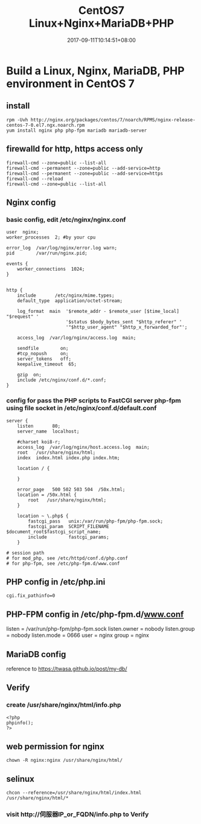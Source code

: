 ﻿---
title: "CentOS7 Linux+Nginx+MariaDB+PHP"
date: 2017-09-11T10:14:51+08:00
tags: [ "Nginx" ]
categories: [ "Linux" , "Webserver" ]
draft: true
---

# Build a Linux, Nginx, MariaDB, PHP environment in CentOS 7

## install
```
rpm -Uvh http://nginx.org/packages/centos/7/noarch/RPMS/nginx-release-centos-7-0.el7.ngx.noarch.rpm
yum install nginx php php-fpm mariadb mariadb-server
```

## firewalld for http, https access only
```
firewall-cmd --zone=public --list-all
firewall-cmd --permanent --zone=public --add-service=http
firewall-cmd --permanent --zone=public --add-service=https
firewall-cmd --reload
firewall-cmd --zone=public --list-all
```

## Nginx config

### basic config, edit /etc/nginx/nginx.conf
```
user  nginx;
worker_processes  2; #by your cpu

error_log  /var/log/nginx/error.log warn;
pid        /var/run/nginx.pid;

events {
    worker_connections  1024; 
}


http {
    include       /etc/nginx/mime.types;
    default_type  application/octet-stream;

    log_format  main  '$remote_addr - $remote_user [$time_local] "$request" '
                      '$status $body_bytes_sent "$http_referer" '
                      '"$http_user_agent" "$http_x_forwarded_for"';

    access_log  /var/log/nginx/access.log  main;

    sendfile        on;
    #tcp_nopush     on;
    server_tokens   off;
    keepalive_timeout  65;

    gzip  on;
    include /etc/nginx/conf.d/*.conf;
}
```

### config for pass the PHP scripts to FastCGI server php-fpm using file socket in /etc/nginx/conf.d/default.conf
```
server {
    listen       80;
    server_name  localhost;

    #charset koi8-r;
    access_log  /var/log/nginx/host.access.log  main;
    root   /usr/share/nginx/html;
    index  index.html index.php index.htm;

    location / {

    }

    error_page   500 502 503 504  /50x.html;
    location = /50x.html {
        root   /usr/share/nginx/html;
    }

    location ~ \.php$ {
        fastcgi_pass   unix:/var/run/php-fpm/php-fpm.sock;
        fastcgi_param  SCRIPT_FILENAME  $document_root$fastcgi_script_name;
        include        fastcgi_params;
    }

# session path
# for mod_php, see /etc/httpd/conf.d/php.conf
# for php-fpm, see /etc/php-fpm.d/www.conf
```

## PHP config in /etc/php.ini
```
cgi.fix_pathinfo=0
```

## PHP-FPM config in /etc/php-fpm.d/www.conf
listen = /var/run/php-fpm/php-fpm.sock
listen.owner = nobody
listen.group = nobody
listen.mode = 0666
user = nginx
group = nginx

## MariaDB config
reference to https://twasa.github.io/post/my-db/

## Verify
### create /usr/share/nginx/html/info.php
```
<?php
phpinfo();
?>
```

## web permission for nginx
```
chown -R nginx:nginx /usr/share/nginx/html/
```

## selinux
```
chcon --reference=/usr/share/nginx/html/index.html /usr/share/nginx/html/*
```

### visit http://伺服器IP_or_FQDN/info.php to Verify